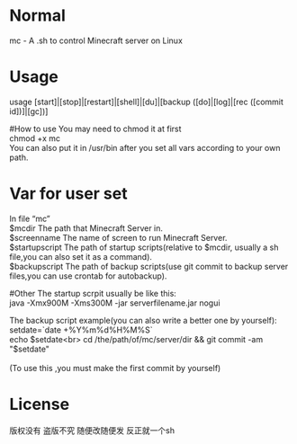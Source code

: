 # Normal
mc - A .sh to control Minecraft server on Linux

# Usage
usage [start]|[stop]|[restart]|[shell]|[du]|[backup ([do]|[log]|[rec ([commit id])]|[gc])]

#How to use
You may need to chmod it at first<br>
chmod +x mc<br>
You can also put it in /usr/bin after you set all vars according to your own path.<br>

# Var for user set

In file “mc”<br>
$mcdir The path that Minecraft Server in.<br>
$screenname The name of screen to run Minecraft Server.<br>
$startupscript The path of startup scripts(relative to $mcdir, usually a sh file,you can also set it as a command).<br>
$backupscript The path of backup scripts(use git commit to backup server files,you can use crontab for autobackup).<br>

#Other
The startup scrpit usually be like this:<br>
java -Xmx900M -Xms300M -jar serverfilename.jar nogui<br>

The backup script example(you can also write a better one by yourself):<br>
setdate=\`date +%Y%m%d%H%M%S\`<br>
echo $setdate<br>
cd /the/path/of/mc/server/dir &&  git commit -am "$setdate"<br>
<br>
(To use this ,you must make the first commit by yourself)<br>

# License
版权没有 盗版不究 随便改随便发 反正就一个sh



